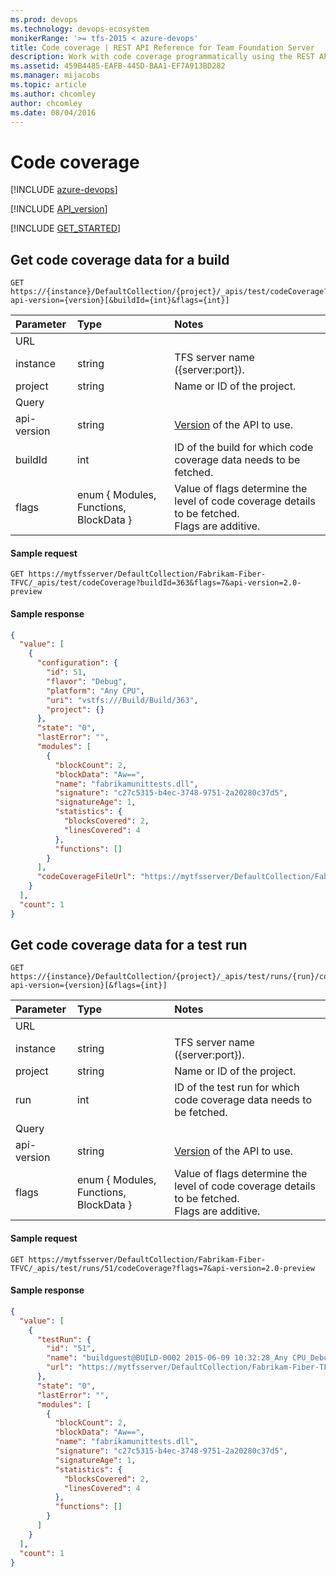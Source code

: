 ```yaml
---
ms.prod: devops
ms.technology: devops-ecosystem
monikerRange: '>= tfs-2015 < azure-devops'
title: Code coverage | REST API Reference for Team Foundation Server
description: Work with code coverage programmatically using the REST APIs for Team Foundation Server.
ms.assetid: 459B4485-EAFB-445D-BAA1-EF7A913BD282
ms.manager: mijacobs
ms.topic: article
ms.author: chcomley
author: chcomley
ms.date: 08/04/2016
---
```


# Code coverage

[!INCLUDE [azure-devops](../_data/azure-devops-message.md)]

[!INCLUDE [API_version](../_data/version2-preview1.md)]

[!INCLUDE [GET_STARTED](../_data/get-started.md)]

## Get code coverage data for a build

```no-highlight
GET https://{instance}/DefaultCollection/{project}/_apis/test/codeCoverage?api-version={version}[&buildId={int}&flags={int}]
```

| Parameter   | Type                                   | Notes
|:------------|:---------------------------------------|:------------------------
| URL
| instance    | string                                 | TFS server name ({server:port}).
| project     | string                                 | Name or ID of the project.
| Query
| api-version | string                                 | [Version](../../concepts/rest-api-versioning.md) of the API to use.
| buildId     | int                                    | ID of the build for which code coverage data needs to be fetched.
| flags       | enum { Modules, Functions, BlockData } | Value of flags determine the level of code coverage details to be fetched.<br/>Flags are additive.                  

#### Sample request

```
GET https://mytfsserver/DefaultCollection/Fabrikam-Fiber-TFVC/_apis/test/codeCoverage?buildId=363&flags=7&api-version=2.0-preview
```

#### Sample response

```json
{
  "value": [
    {
      "configuration": {
        "id": 51,
        "flavor": "Debug",
        "platform": "Any CPU",
        "uri": "vstfs:///Build/Build/363",
        "project": {}
      },
      "state": "0",
      "lastError": "",
      "modules": [
        {
          "blockCount": 2,
          "blockData": "Aw==",
          "name": "fabrikamunittests.dll",
          "signature": "c27c5315-b4ec-3748-9751-2a20280c37d5",
          "signatureAge": 1,
          "statistics": {
            "blocksCovered": 2,
            "linesCovered": 4
          },
          "functions": []
        }
      ],
      "codeCoverageFileUrl": "https://mytfsserver/DefaultCollection/Fabrikam-Fiber-TFVC/_api/_build/ItemContent?buildUri=vstfs%3A%2F%2F%2FBuild%2FBuild%2F363&path=%2FBuildCoverage%2FFabrikamUnitTests_20150609.2.Debug.Any%20CPU.51.coverage"
    }
  ],
  "count": 1
}
```


## Get code coverage data for a test run

```no-highlight
GET https://{instance}/DefaultCollection/{project}/_apis/test/runs/{run}/codeCoverage?api-version={version}[&flags={int}]
```

| Parameter   | Type                                   | Notes
|:------------|:---------------------------------------|:------------------------
| URL
| instance    | string                                 | TFS server name ({server:port}).
| project     | string                                 | Name or ID of the project.
| run         | int                                    | ID of the test run for which code coverage data needs to be fetched.
| Query
| api-version | string                                 | [Version](../../concepts/rest-api-versioning.md) of the API to use.
| flags       | enum { Modules, Functions, BlockData } | Value of flags determine the level of code coverage details to be fetched.<br/>Flags are additive.                  

#### Sample request

```
GET https://mytfsserver/DefaultCollection/Fabrikam-Fiber-TFVC/_apis/test/runs/51/codeCoverage?flags=7&api-version=2.0-preview
```

#### Sample response

```json
{
  "value": [
    {
      "testRun": {
        "id": "51",
        "name": "buildguest@BUILD-0002 2015-06-09 10:32:28_Any CPU_Debug",
        "url": "https://mytfsserver/DefaultCollection/Fabrikam-Fiber-TFVC/_apis/test/Runs/51"
      },
      "state": "0",
      "lastError": "",
      "modules": [
        {
          "blockCount": 2,
          "blockData": "Aw==",
          "name": "fabrikamunittests.dll",
          "signature": "c27c5315-b4ec-3748-9751-2a20280c37d5",
          "signatureAge": 1,
          "statistics": {
            "blocksCovered": 2,
            "linesCovered": 4
          },
          "functions": []
        }
      ]
    }
  ],
  "count": 1
}
```
